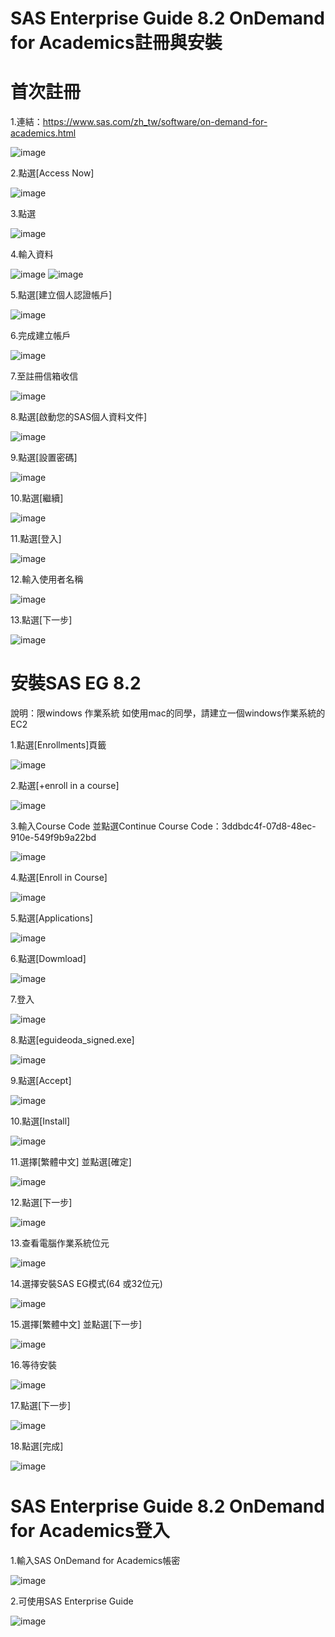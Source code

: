 # SAS Enterprise Guide 8.2 OnDemand for Academics註冊與安裝

# 首次註冊

1.連結：https://www.sas.com/zh_tw/software/on-demand-for-academics.html

![image](https://user-images.githubusercontent.com/103306835/163938096-8fdface4-3ade-43ee-8f6e-17a24c82a783.png)

2.點選[Access Now]

![image](https://user-images.githubusercontent.com/103306835/163938115-0e51ec7b-2a0f-4684-9677-d23f414c723d.png)

3.點選

![image](https://user-images.githubusercontent.com/103306835/224092611-18f500bc-a967-404d-8ba9-0467aeab8e42.png)

4.輸入資料

![image](https://user-images.githubusercontent.com/103306835/164384072-f4b433d4-a30d-4be0-887a-8f52c49e6752.png)
![image](https://user-images.githubusercontent.com/103306835/164384120-6c520f5e-f7b5-44b6-be71-d86960e6812e.png)

5.點選[建立個人認證帳戶]

![image](https://user-images.githubusercontent.com/103306835/164384262-832b3e21-3989-438b-9e58-a545a512c90b.png)

6.完成建立帳戶

![image](https://user-images.githubusercontent.com/103306835/164384311-04359ad9-7811-459b-bd2b-73c87caa3e9e.png)

7.至註冊信箱收信

![image](https://user-images.githubusercontent.com/103306835/164384402-f9d44b82-7380-4041-b170-08b1f7742fb8.png)

8.點選[啟動您的SAS個人資料文件]

![image](https://user-images.githubusercontent.com/103306835/164384444-5e7a9580-4d9c-417d-9051-59b75e0ee098.png)

9.點選[設置密碼]

![image](https://user-images.githubusercontent.com/103306835/164384478-ac772822-6220-432d-b4b2-3a79c45b6fb7.png)

10.點選[繼續]

![image](https://user-images.githubusercontent.com/103306835/164384531-194c0f1b-c3d5-485c-a130-7604462a1273.png)

11.點選[登入]

![image](https://user-images.githubusercontent.com/103306835/224094840-2e5e4810-b1ed-4c4d-b414-ab878459594d.png)

12.輸入使用者名稱

![image](https://user-images.githubusercontent.com/103306835/164384718-7e4eff44-1244-43ea-b31d-689a327ab413.png)

13.點選[下一步]

![image](https://user-images.githubusercontent.com/103306835/164384762-1d32d3d1-aeef-4f89-9dbb-b631cfedf5e0.png)


# 安裝SAS EG 8.2

說明：限windows 作業系統 如使用mac的同學，請建立一個windows作業系統的EC2

1.點選[Enrollments]頁籤

![image](https://user-images.githubusercontent.com/103306835/224096420-6a0df228-376a-41dd-97fe-b389fadf4ec3.png)

2.點選[+enroll in a course]

![image](https://user-images.githubusercontent.com/103306835/224096642-785343cb-eddb-4ee5-a1ef-4e5701e4b31d.png)

3.輸入Course Code 並點選Continue Course Code：3ddbdc4f-07d8-48ec-910e-549f9b9a22bd

![image](https://user-images.githubusercontent.com/103306835/224096859-40fe51f7-91ac-47d3-88bf-0b42d26a0a78.png)

4.點選[Enroll in Course]

![image](https://user-images.githubusercontent.com/103306835/224097049-5b0f886d-6c26-4583-a49c-5dff450bdfd7.png)

5.點選[Applications]

![image](https://user-images.githubusercontent.com/103306835/224097940-7814dcb4-e307-48ab-a7dd-22b111e8c4ba.png)

6.點選[Dowmload]

![image](https://user-images.githubusercontent.com/103306835/224098348-341dc780-80a7-4a61-9c55-2e641ff71b7c.png)

7.登入

![image](https://user-images.githubusercontent.com/103306835/224098466-9a5f2872-fcb6-41dd-8c11-ae1e9600f762.png)

8.點選[eguideoda_signed.exe]

![image](https://user-images.githubusercontent.com/103306835/224098656-675e938d-8381-4a13-8109-e4064aacf561.png)

9.點選[Accept]

![image](https://user-images.githubusercontent.com/103306835/224098942-0e449837-2d2a-4f32-bdc7-cc129ab09057.png)

10.點選[Install]

![image](https://user-images.githubusercontent.com/103306835/224099028-b3164790-b876-431b-9da5-fb651d2b1b5c.png)

11.選擇[繁體中文] 並點選[確定]

![image](https://user-images.githubusercontent.com/103306835/224099102-5aa5b2d4-a804-435c-b809-c734d6ea2333.png)

12.點選[下一步]

![image](https://user-images.githubusercontent.com/103306835/224099220-ff775dfa-6bca-469a-9429-ff7f443d3620.png)

13.查看電腦作業系統位元 

![image](https://user-images.githubusercontent.com/103306835/224099465-5aabd0bb-a762-44e0-8786-ac0e7a364f16.png)

14.選擇安裝SAS EG模式(64 或32位元)

![image](https://user-images.githubusercontent.com/103306835/224099654-a6a96a3a-ee3e-4561-b24a-63315f408ed9.png)

15.選擇[繁體中文] 並點選[下一步]

![image](https://user-images.githubusercontent.com/103306835/224099731-9131fe02-96ea-4313-be72-389093967ca5.png)

16.等待安裝

![image](https://user-images.githubusercontent.com/103306835/224099906-f9b7d8de-edfa-4c34-b122-85c1152dcd8f.png)

17.點選[下一步]

![image](https://user-images.githubusercontent.com/103306835/224099977-4ace7335-ab0a-474a-b1f8-9de0005f2cd2.png)

18.點選[完成]

![image](https://user-images.githubusercontent.com/103306835/224100035-ed283c65-ed3d-41e5-b281-014600257dcb.png)


# SAS Enterprise Guide 8.2 OnDemand for Academics登入

1.輸入SAS OnDemand for Academics帳密

![image](https://user-images.githubusercontent.com/103306835/224100287-0435194d-4dcf-43b6-bc52-7e5e20826828.png)

2.可使用SAS Enterprise Guide

![image](https://user-images.githubusercontent.com/103306835/224100376-d3b13793-2b36-4063-9dc2-09def81f2620.png)

